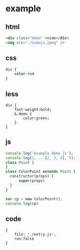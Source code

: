 # example

## html

````html
<div class="demo" >nimo</div>
<img src="./nimojs.jpeg" />
````

## css

````css
div {
	color:red
}
````

## less

````less
div {
	font-weight:bold;
	&.demo {
		color:green;
	}
}
````

## js


````js
console.log('example demo js');
console.log(1, ...[2, 3, 4], 5);
class Point { 
}
class ColorPoint extends Point {
  constructor(props) {
	  super(props)
  }
}

var cp = new ColorPoint();
console.log(cp)
````

## code

````code
{
    file: './entry.js',
    run:false
}
````

<script src="./entry.js" ></script>